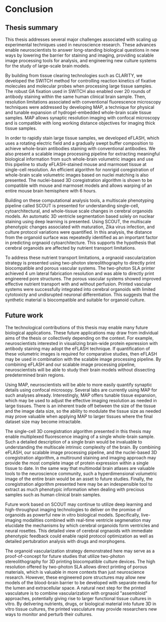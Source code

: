 # Conclusion

## Thesis summary

This thesis addresses several major challenges associated with scaling up
experimental techniques used in neuroscience research. These advances enable
neuroscientists to answer long-standing biological questions in new ways by
lowering the barrier for staining and imaging, providing scalable image
processing tools for analysis, and engineering new culture systems for the study
of large-scale brain models.

By building from tissue clearing technologies such as CLARITY, we developed the
SWITCH method for controlling reaction kinetics of fixative molecules and
molecular probes when processing large tissue samples. The robust GA fixation
used in SWITCH also enabled over 20 rounds of antibody staining within the same
human clinical brain sample. Then, resolution limitations associated with
conventional fluorescence microscopy techniques were addressed by developing
MAP, a technique for physical and tunable expansion of hydrogel-embedded
whole-brain scale tissue samples. MAP allows synaptic resolution imaging with
confocal microscopy and is compatible with long working distance objectives for
imaging thick tissue samples.

In order to rapidly stain large tissue samples, we developed eFLASH, which uses
a rotating electric field and a gradually swept buffer composition to achieve
whole-brain antibodies staining with conventional antibodies. We also present a
scalable image processing pipeline for extracting meaningful biological
information from such whole-brain volumetric images and use this pipeline to
study eFLASH-stained mouse and marmoset tissue at single-cell resolution. An
efficient algorithm for nonrigid coregistration of whole-brain scale volumetric
images based on nuclei matching is also presented. The nuclei-based 3D
coregistration algorithm is shown to be compatible with mouse and marmoset
models and allows warping of an entire mouse brain hemisphere with 6 hours.

Building on these computational analysis tools, a multiscale phenotyping
pipeline called SCOUT is presented for understanding single-cell,
cytoarchitectural, and whole-tissue scale changes in cerebral organoids models.
An automatic 3D ventricle segmentation based solely on nuclear staining using
deep learning is presented. Using SCOUT, the multiscale phenotypic changes
associated with maturation, Zika virus infection, and culture protocol
variations were quantified. In this analysis, the distance from the organoid
surface was repeatedly identified as an important factor in predicting orgnaoid
cytoarchitecture. This supports the hypothesis that cerebral organoids are
affected by nutrient transport limitations.

To address these nutrient transport limitations, a orgnaoid vascularization
strategy is presented using two-photon stereolithography to directly print
biocompatible and porous vascular systems. The two-photon SLA printer achieved 4
um lateral fabrication resolution and was able to directly print engineered pore
structures. The porous vascular systems showed improved effective nutrient
transport with and without perfusion. Printed vascular systems were successfully
integrated into cerebral organoids with limited cytotoxicty and undisrupted
neuronal differentiation. This suggests that the synthetic material is
biocompatible and suitable for organoid culture.


## Future work

The technological contributions of this thesis may enable many future biological
applications. These future applications may draw from individual aims of the
thesis or collectively depending on the context. For example, neuroscientists
interested in visualizing brain-wide protein epxression with antibody staining
may adopt the eFLASH technique. If quantification of these volumetric images is
required for comparative studies, then eFLASH may be used in combination with
the scalable image processing pipeline. By combining eFLASH and our scalable
image processing pipeline, neuroscientists will be able to study their brain
models without dissecting predetermined brain regions.

Using MAP, neuroscientists will be able to more easily quantify synaptic details
using confocal microsopy. Several labs are currently using MAP for such analyses
already. Interestingly, MAP offers tunable tissue expansion, which may be used
to adjust the effective imaging resolution as needed in large tissues. There is
an inherent trade off between the size of the tissue and the image data size, so
the ability to modulate the tissue size as needed may prove valuable when
applying MAP to larger tissues where the final dataset size may become
intractable.

The single-cell 3D coregistration algorithm presented in this thesis may enable
multiplexed fluorescence imaging of a single whole-brain sample. Such a detailed
description of a single brain would be invaluable to understanding the
multiscale intrinsic complexity of the brain. By combining eFLASH, our scalable
image processing pipeline, and the nuclei-based 3D coregistration algorithm, a
multiround staining and imaging approach may provide the most complete image of
protein expression within a single tissue to date. In the same way that
multimodal brain atlases are valuable tools to the neuroscience community, such
a hyperdimensional volumetric image of the entire brain would be an asset to
future studies. Finally, the coregistration algorithm presented here may be an
indespensible tool to extract as much phenotypic information when dealing with
precious samples such as human clinical brain samples.

Future work based on SCOUT may continue to utilize deep learning and
high-throughput imaging technologies to deliver on the promise of organoids as
powerful new in vitro biological models. Specifically, live-imaging modalities
combined with real-time ventricle segmenation may elucidate the mechanisms by
which cerebral organoids form ventricles and neural rosettes. This detailed view
of cerebral orgnaoids with immediate phenotypic feedback could enable rapid
protocol optimization as well as detailed pertubration analysis with drugs and
morphogens. 

The organoid vascularization strategy demonstrated here may serve as a
proof-of-concept for future studies that utilize two-photon stereolithography
for 3D printing biocompatible culture devices. The high resolution offered by
two-photon SLA allows direct printing of porous materials, which is valuable in
more contexts than just neuroscience research. However, these engineered pore
structures may allow new models of the blood-brain barrier to be developed with
separate media for the lumen and extracellular space. A natural next step for
the printed vasculature is to combine vascularization with orgnaoid "assembloid"
approaches, potentially giving rise to larger functional tissue cultures in
vitro. By delivering nutrients, drugs, or biological material into future 3D in
vitro tissue cultures, the printed vasculature may provide researchers new ways
to monitor and perturb their cultures.
